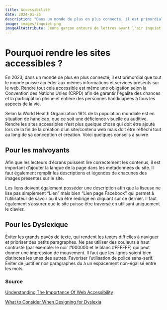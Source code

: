 ```yaml
---
title: Accessibilité
date: 2024-01-25
description: "Dans un monde de plus en plus connecté, il est primordial que tout le monde puisse accéder aux mêmes informations et services présents sur le web."
image: images/inquiet.png
imageAltAttribute: Jeune garçon entouré de lettres ayant l'air inquiet
---
```


# Pourquoi rendre les sites accessibles ?

En 2023, dans un monde de plus en plus connecté, il est primordial que tout le monde puisse accéder aux mêmes informations et services présents sur le web. Rendre tout cela accessible est même une obligation selon la Convention des Nations Unies (CRPD) afin de garantir l'égalité des chances et la participation pleine et entière des personnes handicapées à tous les aspects de la vie.

Selon la World Health Organization 16% de la population mondiale est en situation de handicap, que ce soit une déficience visuelle ou auditive. Rendre les sites accessibles n’est plus quelque chose qui doit être ajouté lors de la fin de la création d’un site/contenu web mais doit être réfléchi tout au long de sa conception et création. Voici quelques conseils à suivre.

## Pour les malvoyants

Afin que les lecteurs d’écrans puissent lire correctement les contenus, il est important d’ajouter la langue de la page dans les métadonnées du site. Il faut également remplir les descriptions et légendes de chacunes des images présentes sur le site.

Les liens doivent également posséder une description afin que la liseuse ne lise pas simplement “Lien” mais bien “Lien page Facebook” qui permet à l’utilisateur de savoir ou il va être redirigé en cliquant sur ce dernier. Il faut également s’assurer que le site puisse être traversé en utilisant uniquement le clavier.

## Pour les Dyslexique

Éviter les grands pavés de texte, qui rendent les textes difficiles à naviguer et prioriser des petits paragraphes. Ne pas utiliser des couleurs à haut contraste (par exemple: le noir #000000 et le blanc #FFFFFF) qui peut donner une impression de mouvement. Il faut que les lignes soient bien distinctes les unes des autres. Favoriser l’utilisation de police sans-serif. Éviter de justifier nos paragraphes du à un espacement non-égalisé entre les mots.

### Source
[Understanding The Importance Of Web Accessibility](https://www.forbes.com/sites/forbesbusinesscouncil/2023/03/20/understanding-the-importance-of-web-accessibility/?sh=377be1ad377f)

[What to Consider When Designing for Dyslexia](https://uxplanet.org/what-to-consider-when-designing-for-dyslexia-b99d373905ac)